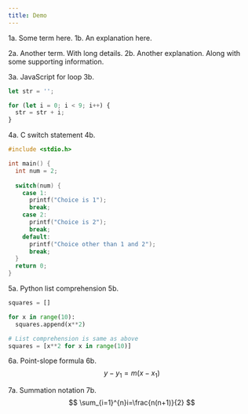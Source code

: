 ```yaml
---
title: Demo
---
```


1a. Some term here.
1b. An explanation here.

2a. Another term. With long details.
2b. Another explanation. Along with some supporting information.

3a. JavaScript for loop
3b.
```js
let str = '';

for (let i = 0; i < 9; i++) {
  str = str + i;
}
```

4a. C switch statement
4b. 
```c
#include <stdio.h>

int main() {
  int num = 2;
  
  switch(num) {
    case 1:
      printf("Choice is 1");
      break;
    case 2:
      printf("Choice is 2");
      break;
    default:
      printf("Choice other than 1 and 2");
      break;
  }
  return 0;
}
```

5a. Python list comprehension
5b.
```py
squares = []

for x in range(10):
  squares.append(x**2)

# List comprehension is same as above
squares = [x**2 for x in range(10)]
```
 
6a. Point-slope formula
6b.
$$
y-y_{1}=m(x-x_{1})
$$

7a. Summation notation
7b.
$$
\sum_{i=1}^{n}i=\frac{n(n+1)}{2}
$$
